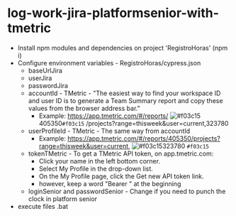 # log-work-jira-platformsenior-with-tmetric
- Install npm modules and dependencies on project 'RegistroHoras' (npm i)
- Configure environment variables - RegistroHoras/cypress.json
  - baseUrlJira
  - userJira
  - passwordJira
  - accountId - TMetric - "The easiest way to find your workspace ID and user ID is to generate a Team Summary report and copy these values from the browser address bar."
    - Example: https://app.tmetric.com/#/reports/ ![#f03c15](https://via.placeholder.com/15/f03c15/000000?text=+)405350`#f03c15` /projects?range=thisweek&user=current,323780
  - userProfileId - TMetric - The same way from accountId
    - Example: https://app.tmetric.com/#/reports/405350/projects?range=thisweek&user=current, ![#f03c15](https://via.placeholder.com/15/f03c15/000000?text=+)323780 `#f03c15`
  - tokenTMetric - To get a TMetric API token, on app.tmetric.com: 
    - Click your name in the left bottom corner.
    - Select My Profile in the drop-down list.  
    - On the My Profile page, click the Get new API token link.
    - however, keep a word "Bearer " at the beginning
  - loginSenior and passwordSenior - Change if you need to punch the clock in platform senior
- execute files .bat
